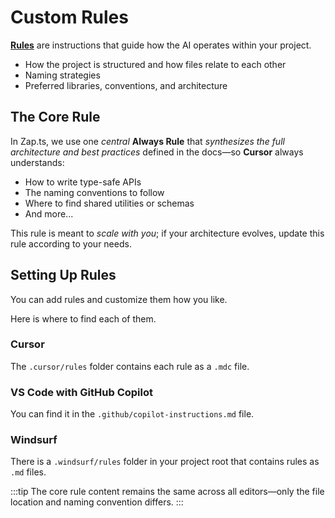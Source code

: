 # Custom Rules

[**Rules**](https://docs.cursor.com/context/rules) are instructions that guide how the AI operates within your project.

- How the project is structured and how files relate to each other
- Naming strategies
- Preferred libraries, conventions, and architecture

## The Core Rule

In Zap.ts, we use one _central_ **Always Rule** that _synthesizes the full architecture and best practices_ defined in the docs—so **Cursor** always understands:

- How to write type-safe APIs
- The naming conventions to follow
- Where to find shared utilities or schemas
- And more...

This rule is meant to _scale with you_; if your architecture evolves, update this rule according to your needs.

## Setting Up Rules

You can add rules and customize them how you like.

Here is where to find each of them.

### Cursor

The `.cursor/rules` folder contains each rule as a `.mdc` file.

### VS Code with GitHub Copilot

You can find it in the `.github/copilot-instructions.md` file.

### Windsurf

There is a `.windsurf/rules` folder in your project root that contains rules as `.md` files.

:::tip
The core rule content remains the same across all editors—only the file location and naming convention differs.
:::